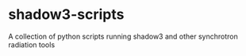 # shadow3-scripts
A collection of python scripts running shadow3 and other synchrotron radiation tools
